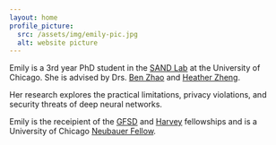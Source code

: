 ```yaml
---
layout: home
profile_picture:
  src: /assets/img/emily-pic.jpg
  alt: website picture
---
```


<p>
Emily is a 3rd year PhD student in the <a href="http://sandlab.cs.uchicago.edu" target="_blank">SAND Lab</a> at the University of Chicago. She is advised by Drs. <a href="http://people.cs.uchicago.edu/~ravenben/" target= "_blank">Ben Zhao</a> and <a href="http://people.cs.uchicago.edu/~htzheng/" target="_blank">Heather Zheng</a>.
</p>


<p>
Her research explores the practical limitations, privacy violations, and security threats of deep neural networks.
</p>

<p>
Emily is the receipient of the <a href="https://stemfellowships.org/" target="_blank">GFSD</a> and <a href="https://msfdn.org/harveyfellows/overview/" target="_blank">Harvey</a> fellowships and is a University of Chicago <a href="https://grad.uchicago.edu/fellowships/neubauer-fellows/" target="_blank">Neubauer Fellow</a>. 
</p>

